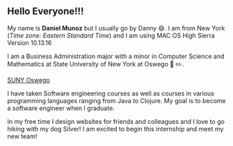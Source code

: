 ## Hello Everyone!!!

My name is **Daniel Munoz** but I usually go by Danny :smile:. I am from New York (*Time zone: Eastern Standard Time*) and I am using MAC OS High Sierra Version 10.13.16 

I am a Business Administration major with a minor in Computer Science and Mathematics at State University of New York at Oswego :notebook_with_decorative_cover: :pencil2:.

[SUNY Oswego](http://oswego.edu)

I have taken Software engineering courses as well as courses in various programming languages ranging from Java to Clojure. My goal is to become a software engineer when I graduate. 

In my free time I design websites for friends and colleagues and I love to go hiking with my dog Silver! I am excited to begin this internship and meet my new team!
